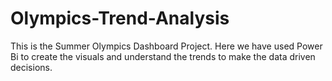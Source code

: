 # Olympics-Trend-Analysis
This is the Summer Olympics Dashboard Project. Here we have used Power Bi to create the visuals and understand the trends to make  the data driven  decisions.

